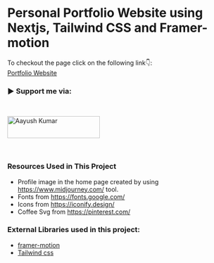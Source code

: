 # Personal Portfolio Website using Nextjs, Tailwind CSS and Framer-motion


To checkout the page click on the following link👇: <br />
[Portfolio Website]() <br />

<h3 align="left">▶ Support me via:</h3><br />
<p><a href="https://www.buymeacoffee.com/aayushkumrS?new=1" target="_blank"> <img  src="https://www.buymeacoffee.com/assets/img/guidelines/download-assets-sm-1.svg" height="50" width="210" alt="Aayush Kumar" ></img></a></p><br />

### Resources Used in This Project

- Profile image in the home page created by using https://www.midjourney.com/ tool.
- Fonts from https://fonts.google.com/ <br />
- Icons from https://iconify.design/ <br />
- Coffee Svg from https://pinterest.com/<br />

### External Libraries used in this project:

- [framer-motion](https://www.framer.com/motion/) <br />
- [Tailwind css](https://tailwindcss.com/) <br />


